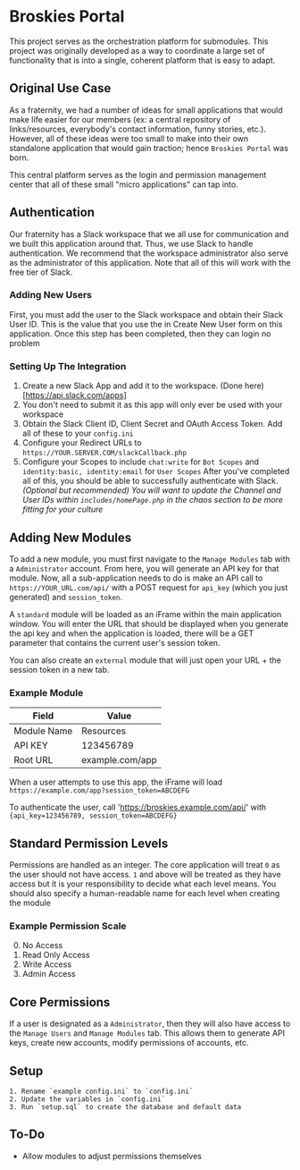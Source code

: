 # Broskies Portal

This project serves as the orchestration platform for submodules. This project was originally developed as a way to coordinate a large set of functionality that is into a single, coherent platform that is easy to adapt.

## Original Use Case
As a fraternity, we had a number of ideas for small applications that would make life easier for our members (ex: a central repository of links/resources, everybody's contact information, funny stories, etc.). However, all of these ideas were too small to make into their own standalone application that would gain traction; hence `Broskies Portal` was born.

This central platform serves as the login and permission management center that all of these small "micro applications" can tap into.

## Authentication
Our fraternity has a Slack workspace that we all use for communication and we built this application around that. Thus, we use Slack to handle authentication. We recommend that the workspace administrator also serve as the administrator of this application. Note that all of this will work with the free tier of Slack.

### Adding New Users
First, you must add the user to the Slack workspace and obtain their Slack User ID. This is the value that you use the in Create New User form on this application. Once this step has been completed, then they can login no problem

### Setting Up The Integration
  1. Create a new Slack App and add it to the workspace. (Done here)[https://api.slack.com/apps]
  2. You don't need to submit it as this app will only ever be used with your workspace
  3. Obtain the Slack Client ID, Client Secret and OAuth Access Token. Add all of these to your `config.ini`
  4. Configure your Redirect URLs to `https://YOUR.SERVER.COM/slackCallback.php`
  5. Configure your Scopes to include `chat:write` for `Bot Scopes` and `identity:basic, identity:email` for `User Scopes`
After you've completed all of this, you should be able to successfully authenticate with Slack.
_(Optional but recommended) You will want to update the Channel and User IDs within `includes/homePage.php` in the chaos section to be more fitting for your culture_

## Adding New Modules
To add a new module, you must first navigate to the `Manage Modules` tab with a `Administrator` account. From here, you will generate an API key for that module. Now, all a sub-application needs to do is make an API call to `https://YOUR_URL.com/api/` with a POST request for `api_key` (which you just generated) and `session_token`.

A `standard` module will be loaded as an iFrame within the main application window. You will enter the URL that should be displayed when you generate the api key and when the application is loaded, there will be a GET parameter that contains the current user's session token.

You can also create an `external` module that will just open your URL + the session token in a new tab.

### Example Module
| Field | Value|
|---|---|
| Module Name | Resources  |
| API KEY | 123456789 |
| Root URL | example.com/app |

When a user attempts to use this app, the iFrame will load `https://example.com/app?session_token=ABCDEFG`

To authenticate the user, call 'https://broskies.example.com/api/' with `{api_key=123456789, session_token=ABCDEFG}`

## Standard Permission Levels
Permissions are handled as an integer. The core application will treat `0` as the user should not have access. `1` and above will be treated as they have access but it is your responsibility to decide what each level means. You should also specify a human-readable name for each level when creating the module

### Example Permission Scale
  0. No Access
  1. Read Only Access
  2. Write Access
  3. Admin Access

## Core Permissions
If a user is designated as a `Administrator`, then they will also have access to the `Manage Users` and `Manage Modules` tab. This allows them to generate API keys, create new accounts, modify permissions of accounts, etc.

## Setup
    1. Rename `example config.ini` to `config.ini`
    2. Update the variables in `config.ini`
    3. Run `setup.sql` to create the database and default data

## To-Do
  - Allow modules to adjust permissions themselves
